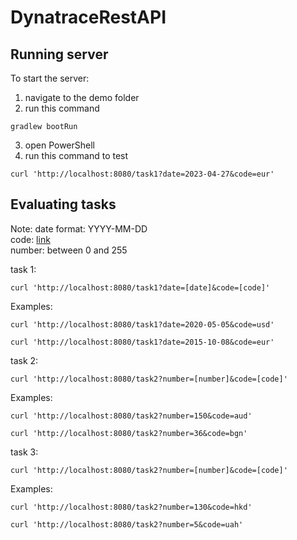 # DynatraceRestAPI

## Running server
To start the server: 
1. navigate to the demo folder
2. run this command
```
gradlew bootRun
```
3. open PowerShell
4. run this command to test
```
curl 'http://localhost:8080/task1?date=2023-04-27&code=eur'
```

## Evaluating tasks
Note:
date format: YYYY-MM-DD </br>
code: [link](https://nbp.pl/en/statistic-and-financial-reporting/rates/table-a/) </br>
number: between 0 and 255 </br>

task 1:
```
curl 'http://localhost:8080/task1?date=[date]&code=[code]'
```
Examples:
```
curl 'http://localhost:8080/task1?date=2020-05-05&code=usd'

curl 'http://localhost:8080/task1?date=2015-10-08&code=eur'
```

task 2:
```
curl 'http://localhost:8080/task2?number=[number]&code=[code]'
```
Examples:
```
curl 'http://localhost:8080/task2?number=150&code=aud'

curl 'http://localhost:8080/task2?number=36&code=bgn'
```

task 3:
```
curl 'http://localhost:8080/task2?number=[number]&code=[code]'
```
Examples:
```
curl 'http://localhost:8080/task2?number=130&code=hkd'

curl 'http://localhost:8080/task2?number=5&code=uah'
```

